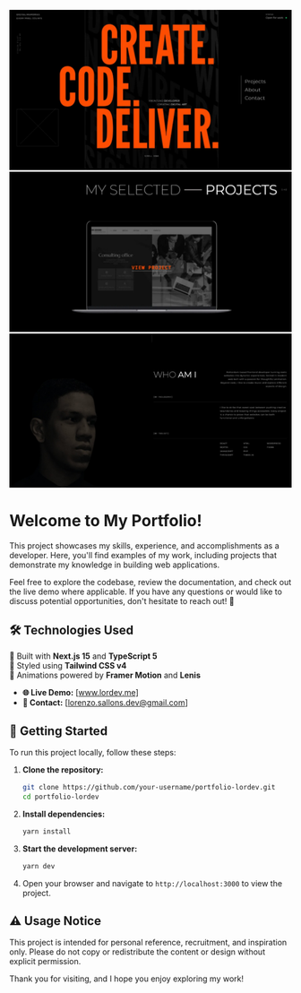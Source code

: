 ![Hero section with headline, navigation, and parallax background](public/screenshots/hero-screenshot.jpg)
![Projects section showcasing selected work with laptop mockup and parallax scrolling effect](public/screenshots/projects-screenshot.jpg)
![About section featuring developer profile, philosophy statement and technical skills list](public/screenshots/about-me-screenshot.jpg)

#  Welcome to My Portfolio! 

This project showcases my skills, experience, and accomplishments as a developer. Here, you'll find examples of my work, including projects that demonstrate my knowledge in building web applications. 

Feel free to explore the codebase, review the documentation, and check out the live demo where applicable. If you have any questions or would like to discuss potential opportunities, don't hesitate to reach out! 💬

## 🛠️ Technologies Used

🚀 Built with **Next.js 15** and **TypeScript 5**  
💨 Styled using **Tailwind CSS v4**   
🎥 Animations powered by **Framer Motion** and **Lenis**  
- **🌐 Live Demo:** [www.lordev.me]
- **📧 Contact:** [lorenzo.sallons.dev@gmail.com]

## 🚀 Getting Started

To run this project locally, follow these steps:

1. **Clone the repository:**
    ```bash
    git clone https://github.com/your-username/portfolio-lordev.git
    cd portfolio-lordev
    ```

2. **Install dependencies:**
    ```bash
    yarn install
    ```

3. **Start the development server:**
    ```bash
    yarn dev
    ```

4. Open your browser and navigate to `http://localhost:3000` to view the project.

## ⚠️ Usage Notice

This project is intended for personal reference, recruitment, and inspiration only. Please do not copy or redistribute the content or design without explicit permission.

Thank you for visiting, and I hope you enjoy exploring my work! 

